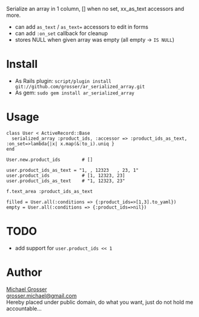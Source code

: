 Serialize an array in 1 column, [] when no set, xx_as_text accessors and more.

 - can add `as_text` / `as_text=` accessors to edit in forms
 - can add `:on_set` callback for cleanup
 - stores NULL when given array was empty (all empty -> `IS NULL`)

Install
=======
 - As Rails plugin: `script/plugin install git://github.com/grosser/ar_serialized_array.git `
 - As gem: ` sudo gem install ar_serialized_array `


Usage
=====

    class User < ActiveRecord::Base
      serialized_array :product_ids, :accessor => :product_ids_as_text, :on_set=>lambda{|x| x.map(&:to_i).uniq }
    end

    User.new.product_ids        # []

    user.product_ids_as_text = "1, , 12323   , 23, 1"
    user.product_ids            # [1, 12323, 23]
    user.product_ids_as_text    # "1, 12323, 23"

    f.text_area :product_ids_as_text

    filled = User.all(:conditions => {:product_ids=>[1,3].to_yaml})
    empty = User.all(:conditions => {:product_ids=>nil})

TODO
====
 - add support for `user.product_ids << 1`

Author
======
[Michael Grosser](http://pragmatig.wordpress.com)  
grosser.michael@gmail.com  
Hereby placed under public domain, do what you want, just do not hold me accountable...
